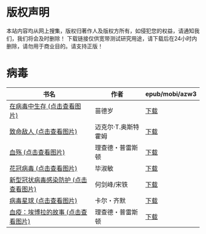 # 版权声明

本站内容均从网上搜集，版权归著作人及版权方所有，如侵犯您的权益，请通知我们，我们将会及时删除！ 下载链接仅供宽带测试研究用途，请下载后在24小时内删除，请勿用于商业目的。请支持正版！

# 病毒

| 书名 | 作者 | epub/mobi/azw3 |
| --- | --- | --- |
| [在病毒中生存 (点击查看图片)](https://www.dushupai.com/attachment/2024/06/12/d88193ef2dcf1228.jpg) | 苗德岁 | [下载](https://url89.ctfile.com/f/31084289-1375500622-0a9910?p=8866) |
| [致命敌人 (点击查看图片)](https://www.dushupai.com/attachment/2024/06/11/24e7c3fe6caaa682.jpg) | 迈克尔·T.奥斯特霍姆 | [下载](https://url89.ctfile.com/f/31084289-1375509517-e76c3c?p=8866) |
| [血殇 (点击查看图片)](https://www.dushupai.com/attachment/2024/06/10/b0d714ce99b61c04.jpg) | 理查德・普雷斯顿 | [下载](https://url89.ctfile.com/f/31084289-1356994792-a7eab9?p=8866) |
| [花冠病毒 (点击查看图片)](https://www.dushupai.com/attachment/2024/06/08/ffdc1f7aedc68025.jpg) | 毕淑敏 | [下载](https://url89.ctfile.com/f/31084289-1357049548-85c3c0?p=8866) |
| [新型冠状病毒感染防护 (点击查看图片)](https://www.dushupai.com/attachment/2024/06/08/88c1f378fa1c3e06.jpg) | 何剑峰/宋铁 | [下载](https://url89.ctfile.com/f/31084289-1357048888-1ce5cf?p=8866) |
| [病毒星球 (点击查看图片)](https://www.dushupai.com/attachment/2024/06/06/9064d59c6d028f00.jpg) | 卡尔・齐默 | [下载](https://url89.ctfile.com/f/31084289-1357031956-dd7e81?p=8866) |
| [血疫：埃博拉的故事 (点击查看图片)](https://www.dushupai.com/attachment/2024/06/01/c1d73817379f4048.jpg) | 理查德・普雷斯顿 | [下载](https://url89.ctfile.com/f/31084289-1357007227-550572?p=8866) |
